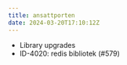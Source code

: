 ```yaml
---
title: ansattporten
date: 2024-03-20T17:10:12Z
---
```

- Library upgrades
- ID-4020: redis bibliotek (#579)

